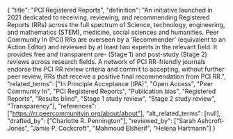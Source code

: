 {
    "title": "PCI Registered Reports",
    "definition": "An initiative launched in 2021 dedicated to receiving, reviewing, and recommending Registered Reports (RRs) across the full spectrum of Science, technology, engineering, and mathematics (STEM), medicine, social sciences and humanities. Peer Community In (PCI) RRs are overseen by a ‘Recommender’ (equivalent to an Action Editor) and reviewed by at least two experts in the relevant field. It provides free and transparent pre- (Stage 1) and post-study (Stage 2) reviews across research fields. A network of PCI RR-friendly journals endorse the PCI RR review criteria and commit to accepting, without further peer review, RRs that receive a positive final recommendation from PCI RR.",
    "related_terms": ["In Principle Acceptance (IPA)", "Open Access", "Peer Community In", "PCI Registered Reports", "Publication bias", "Registered Reports", "Results blind", "Stage 1 study review", "Stage 2 study review", "Transparency"],
    "references": ["https://rr.peercommunityin.org/about/about"],
    "alt_related_terms": [null],
    "drafted_by": ["Charlotte R. Pennington"],
    "reviewed_by": ["Sarah Ashcroft-Jones", "Jamie P. Cockcroft", "Mahmoud Elsherif", "Helena Hartmann"]
  }
